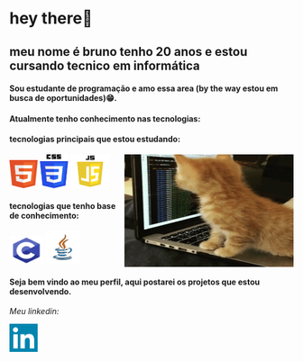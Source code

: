 # hey there👋
 
## meu nome é bruno tenho 20 anos e estou cursando tecnico em informática 
#### Sou estudante de programação e amo essa area (by the way estou em busca de oportunidades)😁.
#### Atualmente tenho conhecimento nas tecnologias:
  
#### tecnologias principais que estou estudando: 
<img src = "https://github.com/bruno34154/bruno34154/blob/main/7IjS.gif" alt="cat programming" width="300px" height="200px" align = "right" />
  
<p><img src = "https://github.com/bruno34154/bruno34154/blob/main/html5.png" alt="HTML" title="HTML" width="50px" height="50px"  /> 
 <img src = "https://github.com/bruno34154/bruno34154/blob/main/css.png" alt="CSS" title="CSS" width="50px" height="60px"  />
  <img src = "https://github.com/bruno34154/bruno34154/blob/main/javascript.png" alt="Javascript" title="Javascript" width="70px" height="60px"  />
</p>

#### tecnologias que tenho base de conhecimento:

<p><img src = "https://github.com/bruno34154/bruno34154/blob/main/c.png" alt="C" title="C" width="60px" height="50px"  /> 
 <img src = "https://github.com/bruno34154/bruno34154/blob/main/java.png" alt="JAVA" title="Java" width="60px" height="60px"  /> 
</p>


#### Seja bem vindo ao meu perfil, aqui postarei os projetos que estou desenvolvendo.


<i>Meu linkedin:</i>

<a href="https://www.linkedin.com/in/bruno-santos-9bb2941aa/"><img src="https://github.com/bruno34154/bruno34154/blob/main/linkedin.png" title="Clique aqui" widdth="50px" height="50px"/></a> 





